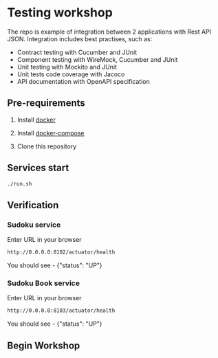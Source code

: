 # Testing workshop

The repo is example of integration between 2 applications with Rest API JSON. Integration includes best practises, such as:

* Contract testing with Cucumber and JUnit
* Component testing with WireMock, Cucumber and JUnit
* Unit testing with Mockito and JUnit
* Unit tests code coverage with Jacoco
* API documentation with OpenAPI specification

## Pre-requirements

1. Install [docker](https://docs.docker.com/docker-for-mac/install/)

2. Install [docker-compose](https://github.com/Yelp/docker-compose/blob/master/docs/install.md)

3. Clone this repository

## Services start

```bash
./run.sh
```

## Verification

### Sudoku service

Enter URL in your browser
```bash
http://0.0.0.0:8102/actuator/health
```
You should see - {"status": "UP"}

### Sudoku Book service

Enter URL in your browser
```bash
http://0.0.0.0:8103/actuator/health
```
You should see - {"status": "UP"}

## Begin Workshop



